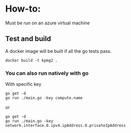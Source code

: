 # How-to:
Must be run on an azure virtual machine
## Test and build
A docker image will be built if all the go tests pass.
```
docker build -t kpmg2 .
```
### You can also run natively with go
With specific key
```
go get -d
go run ./main.go -key compute.name
```
or
```
go get -d
go run ./main.go -key network.interface.0.ipv4.ipAddress.0.privateIpAddress
```
